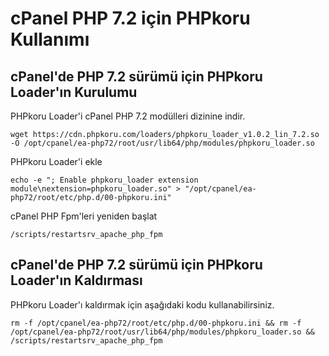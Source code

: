 # cPanel PHP 7.2 için PHPkoru Kullanımı #

## cPanel'de PHP 7.2 sürümü için PHPkoru Loader'ın Kurulumu ##

PHPkoru Loader'i cPanel PHP 7.2 modülleri dizinine indir.

```shell
wget https://cdn.phpkoru.com/loaders/phpkoru_loader_v1.0.2_lin_7.2.so -O /opt/cpanel/ea-php72/root/usr/lib64/php/modules/phpkoru_loader.so
```

PHPkoru Loader'i ekle
```shell
echo -e "; Enable phpkoru_loader extension module\nextension=phpkoru_loader.so" > "/opt/cpanel/ea-php72/root/etc/php.d/00-phpkoru.ini"
```

cPanel PHP Fpm'leri yeniden başlat
```shell
/scripts/restartsrv_apache_php_fpm
```

## cPanel'de PHP 7.2 sürümü için PHPkoru Loader'ın Kaldırması ##

PHPkoru Loader'ı kaldırmak için aşağıdaki kodu kullanabilirsiniz.
```shell
rm -f /opt/cpanel/ea-php72/root/etc/php.d/00-phpkoru.ini && rm -f /opt/cpanel/ea-php72/root/usr/lib64/php/modules/phpkoru_loader.so && /scripts/restartsrv_apache_php_fpm
```